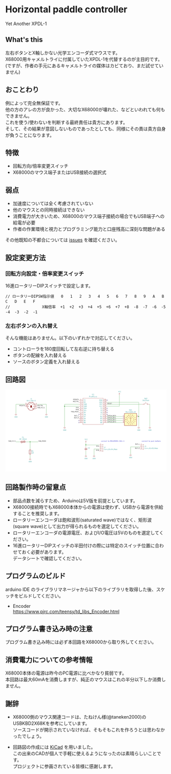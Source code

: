 # Horizontal paddle controller
Yet Another XPDL-1

## What's this
左右ボタンとX軸しかない光学エンコーダ式マウスです。  
X68000用キャメルトライに付属していたXPDL-1を代替するのが主目的です。  
(ですが、作者の手元にあるキャメルトライの媒体はカビており、まだ試せていません)

## おことわり
例によって完全無保証です。  
他の方のアレの方が良かった、大切なX68000が壊れた、などといわれても何もできません。  
これを使う/使わないを判断する最終責任は貴方にあります。  
そして、その結果が意図しないものであったとしても、同様にその責は貴方自身が負うことになります。

## 特徴
- 回転方向/倍率変更スイッチ
- X68000のマウス端子またはUSB接続の選択式

## 弱点
- 加速度については全く考慮されていない
- 他のマウスとの同時接続はできない
- 消費電力が大きいため、X68000のマウス端子接続の場合でもUSB端子への給電が必要
- 作者の作業環境と視力とプログラミング能力と口座残高に深刻な問題がある

その他既知の不都合については [issues](./issues) を確認ください。

## 設定変更方法
### 回転方向設定・倍率変更スイッチ
16進ロータリーDIPスイッチで設定します。
```
// ロータリーDIPSW指示値   0   1   2   3   4   5   6   7   8   9   A   B   C   D   E   F
//              X軸倍率  +1  +2  +3  +4  +5  +6  +7  +8  -8  -7  -6  -5  -4  -3  -2  -1
```

### 左右ボタンの入れ替え
そんな機能はありません。以下のいずれかで対応してください。
- コントローラを180度回転して左右逆に持ち替える
- ボタンの配線を入れ替える
- ソースのボタン定義を入れ替える

## 回路図
![](images/schematic.png)

## 回路製作時の留意点
- 部品点数を減らすため、Arduinoは5V版を前提としています。
- X68000接続時でもX68000本体からの電源は使わず、USBから電源を供給することを推奨します。
- ロータリーエンコーダは飽和波形(saturated wave)ではなく、矩形波(square wave)として出力が得られるものを選定してください。
- ロータリーエンコーダの電源電圧、およびI/O電圧は5Vのものを選定してください。
- 16進ロータリーDIPスイッチの半田付けの際には特定のスイッチ位置に合わせておく必要があります。  
  データシートで確認してください。

## プログラムのビルド
arduino IDE のライブラリマネージャから以下のライブラリを取得した後、スケッチをビルドしてください。
- Encoder  
  https://www.pjrc.com/teensy/td_libs_Encoder.html

## プログラム書き込み時の注意
プログラム書き込み時には必ず本回路をX68000から取り外してください。

## 消費電力についての参考情報
X68000本体の電源は昨今のPC電源に比べかなり貧弱です。  
本回路は最大60mAを消費しますが、純正のマウスはこれの半分以下しか消費しません。

## 謝辞
- X68000側のマウス関連コードは、たねけん様(@taneken2000)のUSBKBD2X68Kを参考にしています。  
  ソースコードが開示されていなければ、そもそもこれを作ろうとは思わなかったでしょう。

- 回路図の作成には [KiCad](https://kicad.org/) を用いました。  
  この出来のCADが個人で手軽に使えるようになったのは素晴らしいことです。  
  プロジェクトに参画されている皆様に感謝します。
